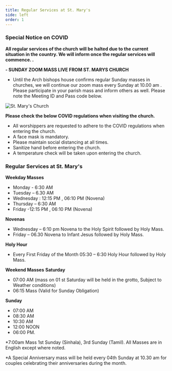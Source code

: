 ```yaml
---
title: Regular Services at St. Mary's
side: left
order: 1
---
```

###  Special Notice on COVID 
**All regular services of the church will be halted due to the current situation in the country.  We will inform once the regular services will commence. .**

**- SUNDAY  ZOOM  MASS  LIVE  FROM  ST.  MARYS  CHURCH** 
 * Until the Arch bishops house confirms regular Sunday masses in churches,  we will continue our zoom mass every Sunday at 10.00 am . Please participate in your parish mass and inform others as well. Please note the Meeting ID and Pass code below. 
 
 ![St. Mary's Church](zoom.jpg)

**Please check the below COVID regulations when visiting the church.**
*  All worshippers are requested to adhere to the COVID regulations when entering the church.
* A face mask is mandatory.
* Please maintain social distancing at all times. 
* Sanitize hand before entering the church. 
* A temperature  check will be taken upon entering the church. 

### Regular Services at St. Mary's

**Weekday Masses**
* Monday - 6:30 AM
* Tuesday – 6.30 AM
* Wednesday : 12:15 PM , 06:10 PM (Novena)
* Thursday – 6:30 AM
* Friday -12:15 PM , 06:10 PM (Novena)

**Novenas**

* Wednesday – 6:10 pm Novena to the Holy Spirit followed by Holy Mass.
* Friday – 06.30 Novena to Infant Jesus followed by Holy Mass.

**Holy Hour** 

* Every First Friday of the Month 05:30 – 6:30 Holy Hour followed by Holy Mass.

**Weekend Masses**
**Saturday**

* 07:00 AM (mass on 01 st Saturday will be held in the grotto, Subject to Weather conditions)
* 06:15 Mass (Valid for Sunday Obligation)

**Sunday**

* 07:00 AM
* 08:30 AM
* 10:30 AM
* 12:00 NOON
* 06:00 PM.

*7:00am Mass 1st Sunday (Sinhala), 3rd Sunday (Tamil). All Masses are in English except where noted. 

*A Special Anniversary mass will be held every 04th Sunday at 10.30 am for couples celebrating their anniversaries during the month.

